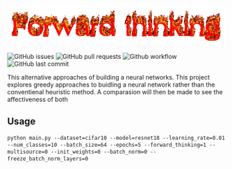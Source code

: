 ![alt text](imgs/title.png)

![GitHub issues](https://img.shields.io/github/issues/runnily/forward-thinking)
![GitHub pull requests](https://img.shields.io/github/issues-pr/runnily/forward-thinking)
![Github workflow](https://github.com/runnily/forward-thinking/actions/workflows/docker-image.yml/badge.svg)
![GitHub last commit](https://img.shields.io/github/last-commit/runnily/forward-thinking)

This alternative approaches of building a neural networks. This project explores greedy approaches to buidling a neural network 
rather than the conventienal heuristic method. A comparasion will then be made to see the affectiveness of both

## Usage

```
python main.py --dataset=cifar10 --model=resnet18 --learning_rate=0.01 --num_classes=10 --batch_size=64 --epochs=5 --forward_thinking=1 --multisource=0 --init_weights=0 --batch_norm=0 --freeze_batch_norm_layers=0
```

